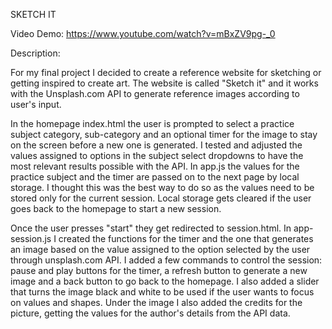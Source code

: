 SKETCH IT 

Video Demo:  https://www.youtube.com/watch?v=mBxZV9pg-_0

Description:

For my final project I decided to create a reference website for sketching or getting inspired to create art. The website is called "Sketch it" and it works with the Unsplash.com API to generate reference images according to user's input. 

In the homepage index.html the user is prompted to select a practice subject category, sub-category and an optional timer for the image to stay on the screen before a new one is generated. I tested and adjusted the values assigned to options in the subject select dropdowns to have the most relevant results possible with the API.
In app.js the values for the practice subject and the timer are passed on to the next page by local storage. I thought this was the best way to do so as the values need to be stored only for the current session. Local storage gets cleared if the user goes back to the homepage to start a new session. 

Once the user presses "start" they get redirected to session.html. In app-session.js I created the functions for the timer and the one that generates an image based on the value assigned to the option selected by the user through unsplash.com API. 
I added a few commands to control the session: pause and play buttons for the timer, a refresh button to generate a new image and a back button to go back to the homepage. 
I also added a slider that turns the image black and white to be used if the user wants to focus on values and shapes. 
Under the image I also added the credits for the picture, getting the values for the author's details from the API data. 

